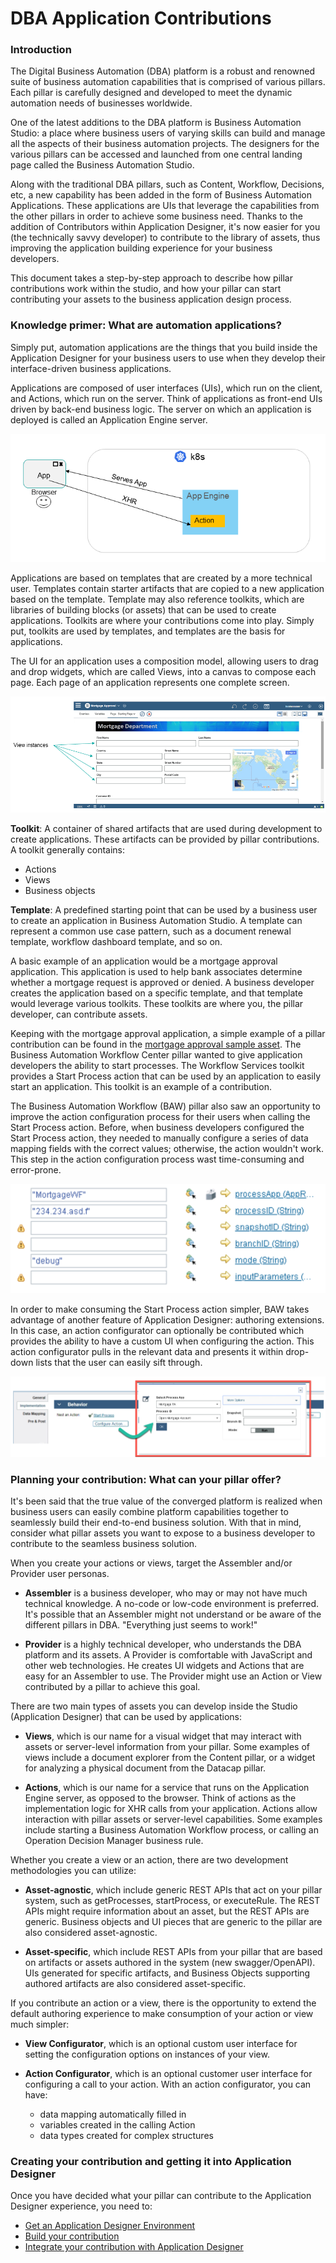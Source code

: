 # DBA Application Contributions

### Introduction

The Digital Business Automation (DBA) platform is a robust and renowned suite of business automation capabilities that is comprised of various pillars. Each pillar is carefully designed and developed to meet the dynamic automation needs of businesses worldwide. 

One of the latest additions to the DBA platform is Business Automation Studio: a place where business users of varying skills can build and manage all the aspects of their business automation projects. The designers for the various pillars can be accessed and launched from one central landing page called the Business Automation Studio.

Along with the traditional DBA pillars, such as Content, Workflow, Decisions, etc, a new capability has been added in the form of Business Automation Applications. These applications are UIs that leverage the capabilities from the other pillars in order to achieve some business need. Thanks to the addition of Contributors within Application Designer, it's now easier for you (the technically savvy developer) to contribute to the library of assets, thus improving the application building experience for your business developers. 

This document takes a step-by-step approach to describe how pillar contributions work within the studio, and how your pillar can start contributing your assets to the business application design process. 

### Knowledge primer: What are automation applications?

Simply put, automation applications are the things that you build inside the Application Designer for your business users to use when they develop their interface-driven business applications.  

Applications are composed of user interfaces (UIs), which run on the client, and Actions, which run on the server. Think of applications as front-end UIs driven by back-end business logic. The server on which an application is deployed is called an Application Engine server.

![basicAppRuntimeArtifacts.png](./images/basicAppRuntimeArtifacts.png)

Applications are based on templates that are created by a more technical user. Templates contain starter artifacts that are copied to a new application based on the template.  Template may also reference toolkits, which are libraries of building blocks (or assets) that can be used to create applications. Toolkits are where your contributions come into play. Simply put, toolkits are used by templates, and templates are the basis for applications.

The UI for an application uses a composition model, allowing users to drag and drop widgets, which are called Views, into a canvas to compose each page. Each page of an application represents one complete screen.

![UIComposition.png](./images/UIComposition.png)

**Toolkit**: A container of shared artifacts that are used during development to create applications. These artifacts can be provided by pillar contributions. A toolkit generally contains:

- Actions
- Views
- Business objects

**Template**: A predefined starting point that can be used by a business user to create an application in Business Automation Studio. A template can represent a common use case pattern, such as a document renewal template, workflow dashboard template, and so on.

A basic example of an application would be a mortgage approval application. This application is used to help bank associates determine whether a mortgage request is approved or denied. A business developer creates the application based on a specific template, and that template would leverage various toolkits. These toolkits are where you, the pillar developer, can contribute assets. 

Keeping with the mortgage approval application, a simple example of a pillar contribution can be found in the [mortgage approval sample asset](https://github.com/icp4a/ibm-app-designer-samples/tree/master/MortgageApproval). The Business Automation Workflow Center pillar wanted to give application developers the ability to start processes. The Workflow Services toolkit provides a Start Process action that can be used by an application to easily start an application. This toolkit is an example of a contribution.

The Business Automation Workflow (BAW) pillar also saw an opportunity to improve the action configuration process for their users when calling the Start Process action. Before, when business developers configured the Start Process action, they needed to manually configure a series of data mapping fields with the correct values; otherwise, the action wouldn't work. This step in the action configuration process wast time-consuming and  error-prone. 

![Data mapping](./images/01.png)

In order to make consuming the Start Process action simpler, BAW takes advantage of another feature of Application Designer: authoring extensions. In this case, an action configurator can optionally be contributed which provides the ability to have a custom UI when configuring the action. This action configurator pulls in the relevant data and presents it within drop-down lists that the user can easily sift through. 

![Action configurator](./images/02.png)

### Planning your contribution: What can your pillar offer? ###

It's been said that the true value of the converged platform is realized when business users can easily combine platform capabilities together to seamlessly build their end-to-end business solution. With that in mind, consider what pillar assets you want to expose to a business developer to contribute to the seamless business solution. 
 
 When you create your actions or views, target the Assembler and/or Provider user personas.
 
 - **Assembler** is a business developer, who may or may not have much technical knowledge. A no-code or low-code environment is preferred.  It's possible that an Assembler might not understand or be aware of the different pillars in DBA. "Everything just seems to work!"
 
- **Provider** is a highly technical developer, who understands the DBA platform and its assets. A Provider is comfortable with JavaScript and other web technologies. He creates UI widgets and Actions that are easy for an Assembler to use. The Provider might use an Action or View contributed by a pillar to achieve this goal. 

There are two main types of assets you can develop inside the Studio (Application Designer) that can be used by applications:

- **Views**, which is our name for a visual widget that may interact with assets or server-level information from your pillar. Some examples of views include a document explorer from the Content pillar, or a widget for analyzing a physical document from the Datacap pillar. 

- **Actions**, which is our name for a service that runs on the Application Engine server, as opposed to the browser. Think of actions as the implementation logic for XHR calls from your application. Actions allow interaction with pillar assets or server-level capabilities. Some examples include starting a Business Automation Workflow process, or calling an Operation Decision Manager business rule. 

Whether you create a view or an action, there are two development methodologies you can utilize:

- **Asset-agnostic**, which include generic REST APIs that act on your pillar system, such as getProcesses, startProcess, or executeRule. The REST APIs might require information about an asset, but the REST APIs are generic. Business objects and UI pieces that are generic to the pillar are also considered asset-agnostic.

- **Asset-specific**, which include REST APIs from your pillar that are based on artifacts or assets authored in the system (new swagger/OpenAPI). UIs generated for specific artifacts, and Business Objects supporting authored artifacts are also considered asset-specific.

If you contribute an action or a view, there is the opportunity to extend the default authoring experience to make consumption of your action or view much simpler:

- **View Configurator**, which is an optional custom user interface for setting the configuration options on instances of your view.

- **Action Configurator**, which is an optional customer user interface for configuring a call to your action.  With an action configurator, you can have:
	- data mapping automatically filled in
	- variables created in the calling Action
	- data types created for complex structures

### Creating your contribution and getting it into Application Designer ###
Once you have decided what your pillar can contribute to the Application Designer experience, you need to:
- [Get an Application Designer Environment](./Environment%20Setup)
- [Build your contribution](./Building%20Contributions)
- [Integrate your contribution with Application Designer](./Integrating%20Contributions%20With%20Designer)
